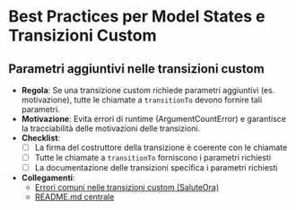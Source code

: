 # Best Practices per Model States e Transizioni Custom

## Parametri aggiuntivi nelle transizioni custom

- **Regola**: Se una transizione custom richiede parametri aggiuntivi (es. motivazione), tutte le chiamate a `transitionTo` devono fornire tali parametri.
- **Motivazione**: Evita errori di runtime (ArgumentCountError) e garantisce la tracciabilità delle motivazioni delle transizioni.
- **Checklist**:
  - [ ] La firma del costruttore della transizione è coerente con le chiamate
  - [ ] Tutte le chiamate a `transitionTo` forniscono i parametri richiesti
  - [ ] La documentazione delle transizioni specifica i parametri richiesti
- **Collegamenti**:
  - [Errori comuni nelle transizioni custom (SaluteOra)](../../SaluteOra/docs/model-states-errors.md)
  - [README.md centrale](../../../docs/README.md) 
